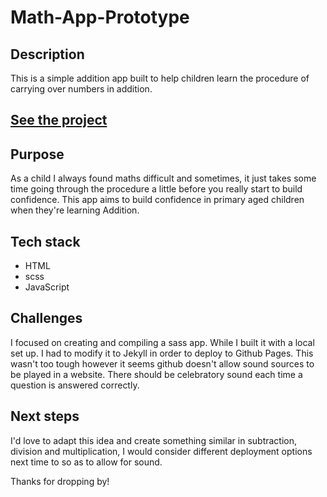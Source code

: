 # Math-App-Prototype

## Description

This is a simple addition app built to help children learn the procedure of carrying over numbers in addition.

## [See the project](https://lauro235.github.io/Math-App-Prototype/)

## Purpose

As a child I always found maths difficult and sometimes, it just takes some time going through the procedure a little before you really start to build confidence.
This app aims to build confidence in primary aged children when they're learning Addition.

## Tech stack

- HTML
- scss
- JavaScript

## Challenges

I focused on creating and compiling a sass app. While I built it with a local set up. I had to modify it to Jekyll in order to deploy to Github Pages.
This wasn't too tough however it seems github doesn't allow sound sources to be played in a website. There should be celebratory sound each time a question
is answered correctly.

## Next steps

I'd love to adapt this idea and create something similar in subtraction, division and multiplication, I would consider different deployment options next time 
to so as to allow for sound.

Thanks for dropping by!
